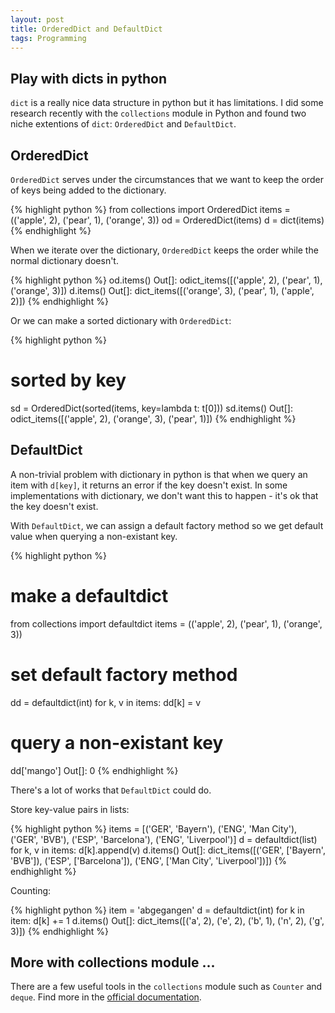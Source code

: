 ```yaml
---
layout: post
title: OrderedDict and DefaultDict
tags: Programming
---
```

## Play with dicts in python

`dict` is a really nice data structure in python but it has limitations. I did some research recently  with the `collections` module in Python and found two niche extentions of `dict`: `OrderedDict` and `DefaultDict`.

## OrderedDict

`OrderedDict` serves under the circumstances that we want to keep the order of keys being added to the dictionary.

{% highlight python %}
from collections import OrderedDict
items = (('apple', 2), ('pear', 1), ('orange', 3))
od = OrderedDict(items)
d = dict(items)
{% endhighlight %}

When we iterate over the dictionary, `OrderedDict` keeps the order while the normal dictionary doesn't.

{% highlight python %}
od.items()
Out[]: odict_items([('apple', 2), ('pear', 1), ('orange', 3)])
d.items()
Out[]: dict_items([('orange', 3), ('pear', 1), ('apple', 2)])
{% endhighlight %}

Or we can make a sorted dictionary with `OrderedDict`:

{% highlight python %}
# sorted by key
sd = OrderedDict(sorted(items, key=lambda t: t[0]))
sd.items()
Out[]: odict_items([('apple', 2), ('orange', 3), ('pear', 1)])
{% endhighlight %}

## DefaultDict

A non-trivial problem with dictionary in python is that when we query an item with `d[key]`, it returns an error if the key doesn't exist. In some implementations with dictionary, we don't want this to happen - it's ok that the key doesn't exist. 

With `DefaultDict`, we can assign a default factory method so we get default value when querying a non-existant key.

{% highlight python %}
# make a defaultdict
from collections import defaultdict
items = (('apple', 2), ('pear', 1), ('orange', 3))

# set default factory method
dd = defaultdict(int)
for k, v in items:
    dd[k] = v

# query a non-existant key
dd['mango']
Out[]: 0
{% endhighlight %}

There's a lot of works that `DefaultDict` could do.

Store key-value pairs in lists:

{% highlight python %}
items = [('GER', 'Bayern'), ('ENG', 'Man City'), ('GER', 'BVB'), ('ESP', 'Barcelona'), ('ENG', 'Liverpool')]
d = defaultdict(list)
for k, v in items:
    d[k].append(v)
d.items()
Out[]: dict_items([('GER', ['Bayern', 'BVB']), ('ESP', ['Barcelona']), ('ENG', ['Man City', 'Liverpool'])])
{% endhighlight %}

Counting:

{% highlight python %}
item = 'abgegangen'
d = defaultdict(int)
for k in item:
    d[k] += 1
d.items()
Out[]: dict_items([('a', 2), ('e', 2), ('b', 1), ('n', 2), ('g', 3)])
{% endhighlight %}

## More with collections module ...

There are a few useful tools in the `collections` module such as `Counter` and `deque`. Find more in the [official documentation](https://docs.python.org/2/library/collections.html#module-collections).
